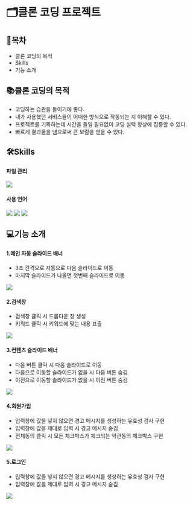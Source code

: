 <h1>🗂️클론 코딩 프로젝트</h1>

<h2>📖목차</h2>
<ul>
  <li>클론 코딩의 목적</li>
  <li>Skills</li>
  <li>기능 소개</li>
</ul>

<h2>📚클론 코딩의 목적</h2>
<ul>
  <li>코딩하는 습관을 들이기에 좋다.</li>
  <li>내가 사용했던 서비스들이 어떠한 방식으로 작동되는 지 이해할 수 있다.</li>
  <li>프로젝트를 기획하는데 시간을 들일 필요없이 코딩 실력 향상에 집중할 수 있다.</li>
  <li>빠르게 결과물을 냄으로써 큰 보람을 얻을 수 있다.</li>
</ul>

<h2>🛠️Skills</h2>
<h4>파일 관리</h4>
<img src="https://img.shields.io/badge/GitHub-100000?style=for-the-badge&logo=github&logoColor=white">
<h4>사용 언어</h4>
<span><img src="https://img.shields.io/badge/HTML-239120?style=for-the-badge&logo=html5&logoColor=white"></span> <span><img src="https://img.shields.io/badge/CSS-239120?&style=for-the-badge&logo=css3&logoColor=white"></span> <span><img src="https://img.shields.io/badge/JavaScript-F7DF1E?style=for-the-badge&logo=JavaScript&logoColor=white">
</span>

<h2>💻기능 소개</h2>
<h4>1.메인 자동 슬라이드 배너</h4>
<ul>
  <li>3초 간격으로 자동으로 다음 슬라이드로 이동</li>
  <li>마지막 슬라이드가 나올면 첫번째 슬라이드로 이동</li>
</ul>
<img src="https://github.com/HyoJun00/clone_coding/assets/157595885/6589dedb-5d1b-4b12-8373-e23c3c8ec6c6">

<h4>2.검색창</h4>
<ul>
  <li>검색창 클릭 시 드롭다운 창 생성</li>
  <li>키워드 클릭 시 키워드에 맞는 내용 표출</li>
</ul>
<img src="https://github.com/HyoJun00/clone_coding/assets/157595885/dabc5db1-7aeb-4502-8c5d-b6bf3f233619">

<h4>3.컨텐츠 슬라이드 배너</h4>
<ul>
  <li>다음 버튼 클릭 시 다음 슬라이드로 이동</li>
  <li>다음으로 이동할 슬라이드가 없을 시 다음 버튼 숨김</li>
  <li>이전으로 이동할 슬라이드가 없을 시 이전 버튼 숨김</li>
</ul>
<img src="https://github.com/HyoJun00/clone_coding/assets/157595885/7a85b53e-c0b1-438b-8a6d-f1ef7abb0f07">

<h4>4.회원가입</h4>
<ul>
  <li>입력창에 값을 넣지 않으면 경고 메시지를 생성하는 유효성 검사 구현</li>
  <li>입력창에 값을 제대로 입력 시 경고 메시지 숨김</li>
  <li>전체동의 클릭 시 모든 체크박스가 체크되는 약관동의 체크박스 구현</li>
</ul>
<img src="https://github.com/HyoJun00/clone_coding/assets/157595885/e44b9aaf-ffdb-46a4-a32f-001d56f7909a">

<h4>5.로그인</h4>
<ul>
  <li>입력창에 값을 넣지 않으면 경고 메시지를 생성하는 유효성 검사 구현</li>
  <li>입력창에 값을 제대로 입력 시 경고 메시지 숨김</li>
</ul>
<img src="https://github.com/HyoJun00/clone_coding/assets/157595885/7848e62b-0314-4eeb-9561-791bfbf20f7d">






